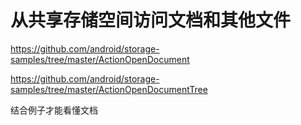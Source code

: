 # 从共享存储空间访问文档和其他文件

https://github.com/android/storage-samples/tree/master/ActionOpenDocument

https://github.com/android/storage-samples/tree/master/ActionOpenDocumentTree

结合例子才能看懂文档